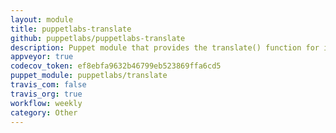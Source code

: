 ```yaml
---
layout: module
title: puppetlabs-translate
github: puppetlabs/puppetlabs-translate
description: Puppet module that provides the translate() function for internationalization.
appveyor: true
codecov_token: ef8ebfa9632b46799eb523869ffa6cd5
puppet_module: puppetlabs/translate
travis_com: false
travis_org: true
workflow: weekly
category: Other
---
```

